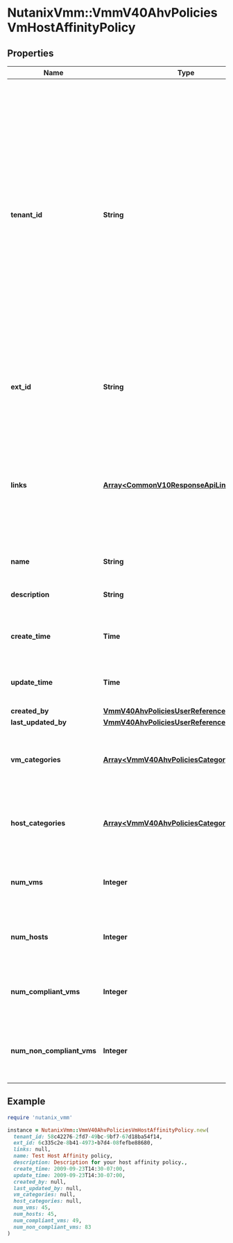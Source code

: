 # NutanixVmm::VmmV40AhvPoliciesVmHostAffinityPolicy

## Properties

| Name | Type | Description | Notes |
| ---- | ---- | ----------- | ----- |
| **tenant_id** | **String** | A globally unique identifier that represents the tenant that owns this entity. The system automatically assigns it, and it and is immutable from an API consumer perspective (some use cases may cause this Id to change - For instance, a use case may require the transfer of ownership of the entity, but these cases are handled automatically on the server).  | [optional][readonly] |
| **ext_id** | **String** | A globally unique identifier of an instance that is suitable for external consumption.  | [optional][readonly] |
| **links** | [**Array&lt;CommonV10ResponseApiLink&gt;**](CommonV10ResponseApiLink.md) | A HATEOAS style link for the response.  Each link contains a user-friendly name identifying the link and an address for retrieving the particular resource.  | [optional][readonly] |
| **name** | **String** | VM-Host Affinity policy name. | [optional] |
| **description** | **String** | VM-Host Affinity policy description. | [optional] |
| **create_time** | **Time** | VM-Host Affinity policy creation time. | [optional][readonly] |
| **update_time** | **Time** | VM-Host Affinity policy last updated time. | [optional][readonly] |
| **created_by** | [**VmmV40AhvPoliciesUserReference**](VmmV40AhvPoliciesUserReference.md) |  | [optional] |
| **last_updated_by** | [**VmmV40AhvPoliciesUserReference**](VmmV40AhvPoliciesUserReference.md) |  | [optional] |
| **vm_categories** | [**Array&lt;VmmV40AhvPoliciesCategoryReference&gt;**](VmmV40AhvPoliciesCategoryReference.md) | Categories through which VM is associated with the VM-host affinity policy. | [optional] |
| **host_categories** | [**Array&lt;VmmV40AhvPoliciesCategoryReference&gt;**](VmmV40AhvPoliciesCategoryReference.md) | Categories through which host is associated with the VM-host affinity policy. | [optional] |
| **num_vms** | **Integer** | Number of VMs associated with the VM-host affinity policy. | [optional][readonly] |
| **num_hosts** | **Integer** | Number of hosts associated with the VM-host affinity policy. | [optional][readonly] |
| **num_compliant_vms** | **Integer** | Number of VMs which are compliant with the VM-host affinity policy. | [optional][readonly] |
| **num_non_compliant_vms** | **Integer** | Number of VMs which are not compliant with the VM-host affinity policy. | [optional][readonly] |

## Example

```ruby
require 'nutanix_vmm'

instance = NutanixVmm::VmmV40AhvPoliciesVmHostAffinityPolicy.new(
  tenant_id: 58c42276-2fd7-49bc-9bf7-67d18ba54f14,
  ext_id: 6c335c2e-8b41-4973-b7d4-08fefbe88680,
  links: null,
  name: Test Host Affinity policy,
  description: Description for your host affinity policy.,
  create_time: 2009-09-23T14:30-07:00,
  update_time: 2009-09-23T14:30-07:00,
  created_by: null,
  last_updated_by: null,
  vm_categories: null,
  host_categories: null,
  num_vms: 45,
  num_hosts: 45,
  num_compliant_vms: 49,
  num_non_compliant_vms: 83
)
```

